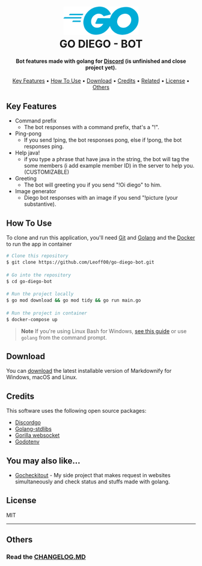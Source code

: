 <h1 align="center">
  <br>
  <img src="./.github/img/golang_logo.png" alt="Golang logo" width="200">
  <br>
  GO DIEGO - BOT
  <br>
</h1>

<h4 align="center">Bot features made with golang for <a href="https://www.discord.com" target="_blank">Discord</a> (is unfinished and close project yet).</h4>

<p align="center">
  <a href="#key-features">Key Features</a> •
  <a href="#how-to-use">How To Use</a> •
  <a href="#download">Download</a> •
  <a href="#credits">Credits</a> •
  <a href="#related">Related</a> •
  <a href="#license">License</a> •
  <a href="#others">Others</a>
</p>

## Key Features

* Command prefix
  - The bot responses with a command prefix, that's a "!".
* Ping-pong
  - If you send !ping, the bot responses pong, else if !pong, the bot responses ping.
* Help java!
  - if you type a phrase that have java in the string, the bot will tag the some members (i add example member ID) in the server to help you. (CUSTOMIZABLE)
* Greeting
  - The bot will greeting you if you send "!Oi diego" to him.
* Image generator
  - Diego bot responses with an image if you send "!picture (your substantive).

## How To Use

To clone and run this application, you'll need [Git](https://git-scm.com) and [Golang](https://go.dev/learn/) and the [Docker](https://www.docker.com/) to run the app in container 
```bash
# Clone this repository
$ git clone https://github.com/Leoff00/go-diego-bot.git

# Go into the repository
$ cd go-diego-bot

# Run the project locally
$ go mod download && go mod tidy && go run main.go

# Run the project in container
$ docker-compose up 
```

> **Note**
> If you're using Linux Bash for Windows, [see this guide](https://www.howtogeek.com/261575/how-to-run-graphical-linux-desktop-applications-from-windows-10s-bash-shell/) or use `golang` from the command prompt.


## Download

You can [download](https://github.com/amitmerchant1990/electron-markdownify/releases/tag/v1.2.0) the latest installable version of Markdownify for Windows, macOS and Linux.

## Credits

This software uses the following open source packages:

- [Discordgo](https://github.com/bwmarrin/discordgo)
- [Golang-stdlibs](https://pkg.go.dev/std)
- [Gorilla websocket](https://github.com/gorilla/websocket)
- [Godotenv](https://github.com/joho/godotenv)

## You may also like...

- [Gocheckitout](https://github.com/Leoff00/gocheckitout) - My side project that makes request in websites simultaneously and check status and stuffs made with golang.

## License

MIT

---

## Others

<h3>Read the <a href="">CHANGELOG.MD</a></h3>

